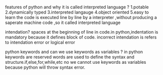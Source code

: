 features of python and why it is called interpreted language ?
1.potable 2.dynamically typed 3.interpreted langauge 4.object oriented 5.easy to learn
the code is executed line by line by a interpreter ,without producing a saperate machine code ,so it called interpreted language

intendation?
spaces at the beginning of line in code.in python,indentation is mandatory because it defines block of code.
incorrect intendation is refers to intendation error or logical error

python keywords and can we use keywords as variables ?
in python keywords are reserved words are used to define the syntax and structure.if,else,for,while,etc
no we cannot use keywords as variables because python will throw syntax error.

